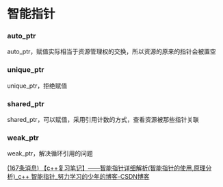 # 智能指针

### auto_ptr

auto_ptr，赋值实际相当于资源管理权的交换，所以资源的原来的指针会被置空

### unique_ptr

unique_ptr，拒绝赋值

### shared_ptr

shared_ptr，可以赋值，采用引用计数的方式，查看资源被那些指针关联

### weak_ptr

weak_ptr，解决循环引用的问题

[(167条消息) 【c++复习笔记】——智能指针详细解析(智能指针的使用,原理分析)_c++ 智能指针_努力学习的少年的博客-CSDN博客](https://blog.csdn.net/sjp11/article/details/123899141)

